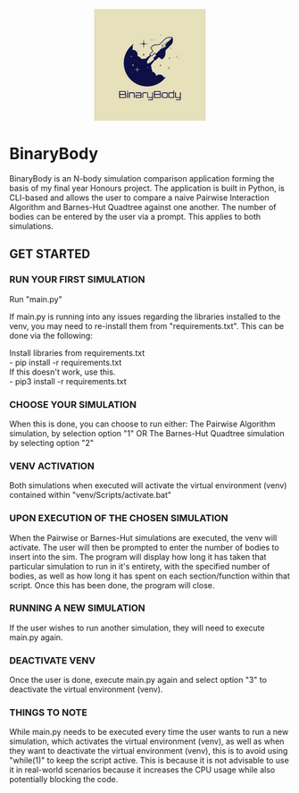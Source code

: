 <p align = "center">
  <img src="/logos/BinaryBodyLogo.png" alt="BinaryBodyLogo" title="BinaryBodyLogo" style="width: 200px; height: 200px;">
</p>

# BinaryBody

<p>
  BinaryBody is an N-body simulation comparison application forming the basis of my final year Honours project. 
  The application is built in Python, is CLI-based and allows the user to compare a naive Pairwise Interaction Algorithm and Barnes-Hut Quadtree against one another. The number of bodies can be entered by the user via a prompt. This applies to both simulations.
</p>

## GET STARTED

<p>

  ### RUN YOUR FIRST SIMULATION
  Run "main.py"

  If main.py is running into any issues regarding the libraries installed to the venv, you may need to re-install them from "requirements.txt". This can be done via the following:

  Install libraries from requirements.txt<br>
    - pip install -r requirements.txt <br>
  If this doesn't work, use this.<br>
    - pip3 install -r requirements.txt<br>
  
  ### CHOOSE YOUR SIMULATION
  When this is done, you can choose to run either: 
  The Pairwise Algorithm simulation, by selection option "1"
  OR 
  The Barnes-Hut Quadtree simulation by selecting option "2"

  ### VENV ACTIVATION
  Both simulations when executed will activate the virtual environment (venv) contained within "venv/Scripts/activate.bat"

  ### UPON EXECUTION OF THE CHOSEN SIMULATION
  When the Pairwise or Barnes-Hut simulations are executed, the venv will activate. 
  The user will then be prompted to enter the number of bodies to insert into the sim. The program will display how long it has taken that particular simulation to run in it's entirety, with the specified number of bodies, as well as how long it has spent on each section/function within that script. Once this has been done, the program will close.

  ### RUNNING A NEW SIMULATION
  If the user wishes to run another simulation, they will need to execute main.py again.
  
  ### DEACTIVATE VENV
  Once the user is done, execute main.py again and select option "3" to deactivate the virtual environment (venv).

  ### THINGS TO NOTE
  While main.py needs to be executed every time the user wants to run a new simulation, which activates the virtual environment (venv), as well as when they want to deactivate the virtual environment (venv), this is to avoid using "while(1)" to keep the script active. This is because it is not advisable to use it in real-world scenarios because it increases the CPU usage while also potentially blocking the code.

</p>
